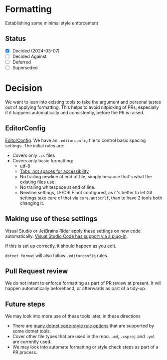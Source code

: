 # Formatting

Establishing some minimal style enforcement

## Status

- [x] Decided (2024-03-07)
- [ ] Decided Against
- [ ] Deferred
- [ ] Superseded

# Decision

We want to lean into existing tools to take the argument and personal tastes out of applying formatting. 
This helps to avoid nitpicking of PRs, especially if it happens automatically and consistently, before the PR is raised.

## EditorConfig

[EditorConfig](https://editorconfig.org/).
We have an `.editorconfig` file to control basic spacing settings. The initial rules are:

* Covers only `.cs` files
* Covers only basic formatting:
  * utf-8
  * [Tabs, not spaces for accessibility](https://adamtuttle.codes/blog/2021/tabs-vs-spaces-its-an-accessibility-issue/)
  * No trailing newline at end of file, simply because that's what the existing files use.
  * No trailing whitespace at end of line.
  * Newline settings, LF/CRLF not configured, as it's better to let Git settings take care of that via `core.autocrlf`, than to have 2 tools both changing it.

## Making use of these settings

Visual Studio or JetBrains Rider apply these settings on new code automatically. [Visual Studio Code has support via a plug-in](https://marketplace.visualstudio.com/items?itemName=EditorConfig.EditorConfig).

If this is set up correctly, it should happen as you edit.

`dotnet format` will also follow `.editorconfig` rules.

## Pull Request review

We do not intent to enforce formatting as part of PR review at present. It will happen automatically beforehand, or afterwards as part of a tidy-up.

## Future steps

We may look into more use of these tools later, in these directions

- There are [many dotnet code-style rule options](https://learn.microsoft.com/en-us/dotnet/fundamentals/code-analysis/code-style-rule-options) that are supported by some dotnet tools.
- Cover other file types that are used in the repo. `.md`, `.csproj` and `.yml` are currently used.
- We may look into automate formatting or style check steps as part of a PR process.
